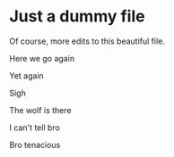 # Just a dummy file


Of course, more edits to this beautiful file.

Here we go again

Yet again

Sigh

The wolf is there


I can't tell 
bro


Bro tenacious
